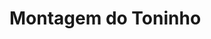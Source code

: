 <html>
<title> Montagem do Toninho 2 </title>
<body>
<h1> Montagem do Toninho <h1>

</body>

</html>

